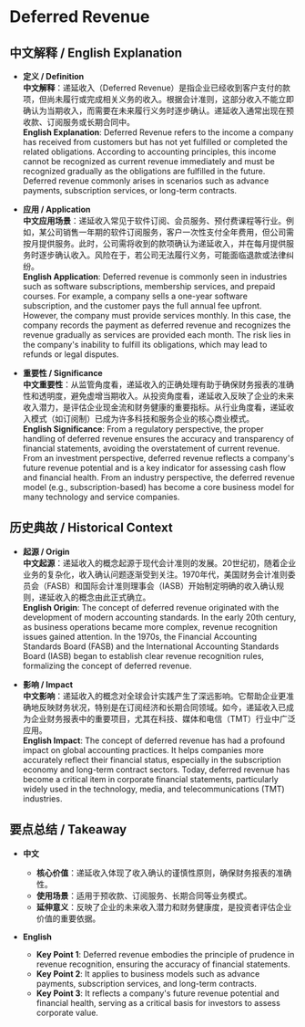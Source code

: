 # Deferred Revenue

## 中文解释 / English Explanation

* **定义 / Definition**  
  **中文解释**：递延收入（Deferred Revenue）是指企业已经收到客户支付的款项，但尚未履行或完成相关义务的收入。根据会计准则，这部分收入不能立即确认为当期收入，而需要在未来履行义务时逐步确认。递延收入通常出现在预收款、订阅服务或长期合同中。  
  **English Explanation**: Deferred Revenue refers to the income a company has received from customers but has not yet fulfilled or completed the related obligations. According to accounting principles, this income cannot be recognized as current revenue immediately and must be recognized gradually as the obligations are fulfilled in the future. Deferred revenue commonly arises in scenarios such as advance payments, subscription services, or long-term contracts.

* **应用 / Application**  
  **中文应用场景**：递延收入常见于软件订阅、会员服务、预付费课程等行业。例如，某公司销售一年期的软件订阅服务，客户一次性支付全年费用，但公司需按月提供服务。此时，公司需将收到的款项确认为递延收入，并在每月提供服务时逐步确认收入。风险在于，若公司无法履行义务，可能面临退款或法律纠纷。  
  **English Application**: Deferred revenue is commonly seen in industries such as software subscriptions, membership services, and prepaid courses. For example, a company sells a one-year software subscription, and the customer pays the full annual fee upfront. However, the company must provide services monthly. In this case, the company records the payment as deferred revenue and recognizes the revenue gradually as services are provided each month. The risk lies in the company's inability to fulfill its obligations, which may lead to refunds or legal disputes.

* **重要性 / Significance**  
  **中文重要性**：从监管角度看，递延收入的正确处理有助于确保财务报表的准确性和透明度，避免虚增当期收入。从投资角度看，递延收入反映了企业的未来收入潜力，是评估企业现金流和财务健康的重要指标。从行业角度看，递延收入模式（如订阅制）已成为许多科技和服务企业的核心商业模式。  
  **English Significance**: From a regulatory perspective, the proper handling of deferred revenue ensures the accuracy and transparency of financial statements, avoiding the overstatement of current revenue. From an investment perspective, deferred revenue reflects a company's future revenue potential and is a key indicator for assessing cash flow and financial health. From an industry perspective, the deferred revenue model (e.g., subscription-based) has become a core business model for many technology and service companies.

## 历史典故 / Historical Context

* **起源 / Origin**  
  **中文起源**：递延收入的概念起源于现代会计准则的发展。20世纪初，随着企业业务的复杂化，收入确认问题逐渐受到关注。1970年代，美国财务会计准则委员会（FASB）和国际会计准则理事会（IASB）开始制定明确的收入确认规则，递延收入的概念由此正式确立。  
  **English Origin**: The concept of deferred revenue originated with the development of modern accounting standards. In the early 20th century, as business operations became more complex, revenue recognition issues gained attention. In the 1970s, the Financial Accounting Standards Board (FASB) and the International Accounting Standards Board (IASB) began to establish clear revenue recognition rules, formalizing the concept of deferred revenue.

* **影响 / Impact**  
  **中文影响**：递延收入的概念对全球会计实践产生了深远影响。它帮助企业更准确地反映财务状况，特别是在订阅经济和长期合同领域。如今，递延收入已成为企业财务报表中的重要项目，尤其在科技、媒体和电信（TMT）行业中广泛应用。  
  **English Impact**: The concept of deferred revenue has had a profound impact on global accounting practices. It helps companies more accurately reflect their financial status, especially in the subscription economy and long-term contract sectors. Today, deferred revenue has become a critical item in corporate financial statements, particularly widely used in the technology, media, and telecommunications (TMT) industries.

## 要点总结 / Takeaway

* **中文**  
  - **核心价值**：递延收入体现了收入确认的谨慎性原则，确保财务报表的准确性。  
  - **使用场景**：适用于预收款、订阅服务、长期合同等业务模式。  
  - **延伸意义**：反映了企业的未来收入潜力和财务健康度，是投资者评估企业价值的重要依据。  

* **English**  
  - **Key Point 1**: Deferred revenue embodies the principle of prudence in revenue recognition, ensuring the accuracy of financial statements.  
  - **Key Point 2**: It applies to business models such as advance payments, subscription services, and long-term contracts.  
  - **Key Point 3**: It reflects a company's future revenue potential and financial health, serving as a critical basis for investors to assess corporate value.